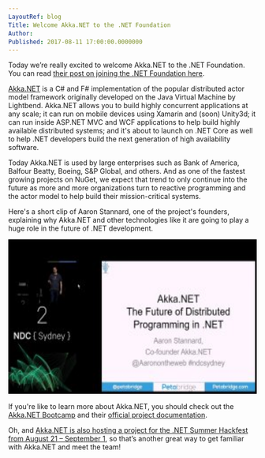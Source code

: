 ```yaml
---
LayoutRef: blog
Title: Welcome Akka.NET to the .NET Foundation
Author: 
Published: 2017-08-11 17:00:00.0000000
---
```

<p></p>

<p>Today we’re really excited to welcome Akka.NET to the .NET Foundation. You can read <a href="https://petabridge.com/blog/akkdotnet-dotnet-foundation/">their post on joining the .NET Foundation here</a>.</p>

<p><a href="http://getakka.net/">Akka.NET</a> is a C# and F# implementation of the popular distributed actor model framework originally developed on the Java Virtual Machine by Lightbend. Akka.NET allows you to build highly concurrent applications at any scale; it can run on mobile devices using Xamarin and (soon) Unity3d; it can run inside ASP.NET MVC and WCF applications to help build highly available distributed systems; and it's about to launch on .NET Core as well to help .NET developers build the next generation of high availability software.</p>

<p>Today Akka.NET is used by large enterprises such as Bank of America, Balfour Beatty, Boeing, S&amp;P Global, and others. And as one of the fastest growing projects on NuGet, we expect that trend to only continue into the future as more and more organizations turn to reactive programming and the actor model to help build their mission-critical systems.</p>

<p>Here's a short clip of Aaron Stannard, one of the project's founders, explaining why Akka.NET and other technologies like it are going to play a huge role in the future of .NET development.</p>

<p></p>

<p><a href="https://www.youtube.com/watch?v=ozelpjr9SXE"><img height="313" src="assets/posts/akkadotnet-video.jpg" width="571" /></a></p>

<p></p>

<p>If you're like to learn more about Akka.NET, you should check out the <a href="https://github.com/petabridge/akka-bootcamp">Akka.NET Bootcamp</a> and their <a href="http://getakka.net/">official project documentation</a>.</p>

<p>Oh, and <a href="http://aka.ms/dotnetsummer">Akka.NET is also hosting a project for the .NET Summer Hackfest from August 21 – September 1</a>, so that’s another great way to get familiar with Akka.NET and meet the team!</p>

<p></p>
